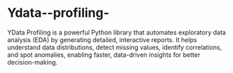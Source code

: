 # Ydata--profiling-
YData Profiling is a powerful Python library that automates exploratory data analysis (EDA) by generating detailed, interactive reports. It helps understand data distributions, detect missing values, identify correlations, and spot anomalies, enabling faster, data-driven insights for better decision-making.
